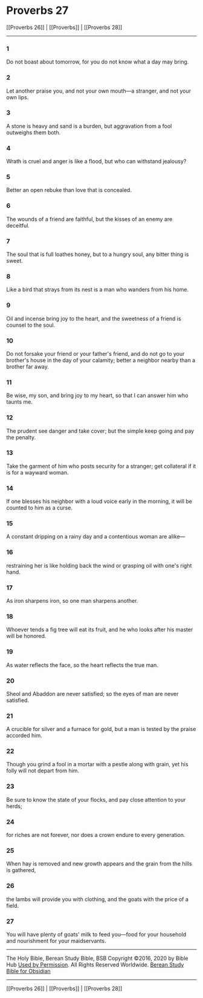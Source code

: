 # Proverbs 27

[[Proverbs 26]] | [[Proverbs]] | [[Proverbs 28]]

---

### 1
Do not boast about tomorrow, for you do not know what a day may bring.

### 2
Let another praise you, and not your own mouth—a stranger, and not your own lips.

### 3
A stone is heavy and sand is a burden, but aggravation from a fool outweighs them both.

### 4
Wrath is cruel and anger is like a flood, but who can withstand jealousy?

### 5
Better an open rebuke than love that is concealed.

### 6
The wounds of a friend are faithful, but the kisses of an enemy are deceitful.

### 7
The soul that is full loathes honey, but to a hungry soul, any bitter thing is sweet.

### 8
Like a bird that strays from its nest is a man who wanders from his home.

### 9
Oil and incense bring joy to the heart, and the sweetness of a friend is counsel to the soul.

### 10
Do not forsake your friend or your father's friend, and do not go to your brother's house in the day of your calamity; better a neighbor nearby than a brother far away.

### 11
Be wise, my son, and bring joy to my heart, so that I can answer him who taunts me.

### 12
The prudent see danger and take cover; but the simple keep going and pay the penalty.

### 13
Take the garment of him who posts security for a stranger; get collateral if it is for a wayward woman.

### 14
If one blesses his neighbor with a loud voice early in the morning, it will be counted to him as a curse.

### 15
A constant dripping on a rainy day and a contentious woman are alike—

### 16
restraining her is like holding back the wind or grasping oil with one's right hand.

### 17
As iron sharpens iron, so one man sharpens another.

### 18
Whoever tends a fig tree will eat its fruit, and he who looks after his master will be honored.

### 19
As water reflects the face, so the heart reflects the true man.

### 20
Sheol and Abaddon are never satisfied; so the eyes of man are never satisfied.

### 21
A crucible for silver and a furnace for gold, but a man is tested by the praise accorded him.

### 22
Though you grind a fool in a mortar with a pestle along with grain, yet his folly will not depart from him.

### 23
Be sure to know the state of your flocks, and pay close attention to your herds;

### 24
for riches are not forever, nor does a crown endure to every generation.

### 25
When hay is removed and new growth appears and the grain from the hills is gathered,

### 26
the lambs will provide you with clothing, and the goats with the price of a field.

### 27
You will have plenty of goats' milk to feed you—food for your household and nourishment for your maidservants.

---

The Holy Bible, Berean Study Bible, BSB
Copyright ©2016, 2020 by Bible Hub
[Used by Permission](https://berean.bible/terms.htm). All Rights Reserved Worldwide.
[Berean Study Bible for Obsidian](https://github.com/gapmiss/berean-study-bible-for-obsidian)

---

[[Proverbs 26]] | [[Proverbs]] | [[Proverbs 28]]

